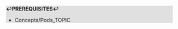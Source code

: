 <div style="margin:2em; background-color: #e0e0e0;">

<strong>↩PREREQUISITES↩</strong>

 * Concepts/Pods_TOPIC

</div>

